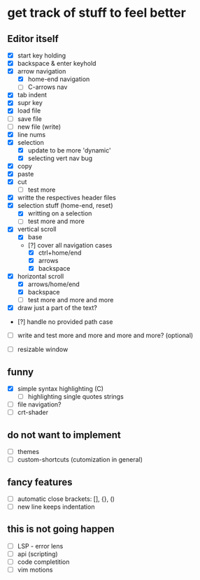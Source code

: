 # get track of stuff to feel better

## Editor itself
- [x] start key holding
- [x] backspace & enter keyhold
- [x] arrow navigation
    - [x] home-end navigation
    - [ ] C-arrows nav
- [x] tab indent
- [x] supr key
- [x] load file
- [ ] save file
- [ ] new file (write)
- [x] line nums
- [x] selection
    - [x] update to be more 'dynamic'
    - [x] selecting vert nav bug
- [x] copy 
- [x] paste
- [x] cut
    - [ ] test more
- [x] writte the respectives header files
- [x] selection stuff (home-end, reset)
    - [x] writting on a selection
    - [ ] test more and more
- [x] vertical scroll
    - [x] base 
    - [?] cover all navigation cases
        - [x] ctrl+home/end
        - [x] arrows 
        - [x] backspace
- [x] horizontal scroll
    - [x] arrows/home/end
    - [x] backspace
    - [ ] test more and more and more
- [x] draw just a part of the text? 
- [?] handle no provided path case 

- [ ] write and test more and more and more and more? (optional)

- [ ] resizable window

## funny
- [x] simple syntax highlighting (C)
    - [ ] highlighting single quotes strings
- [ ] file navigation?
- [ ] crt-shader

## do not want to implement
- [ ] themes
- [ ] custom-shortcuts (cutomization in general)

## fancy features
- [ ] automatic close brackets: [], {}, ()
- [ ] new line keeps indentation

## this is not going happen
- [ ] LSP - error lens
- [ ] api (scripting)
- [ ] code completition
- [ ] vim motions
